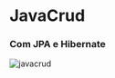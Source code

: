 # JavaCrud

<h3>Com JPA e Hibernate</h3>

![javacrud](https://user-images.githubusercontent.com/86578210/173499939-47ed8bb3-a8b5-4794-8b64-00ce54163721.png)

